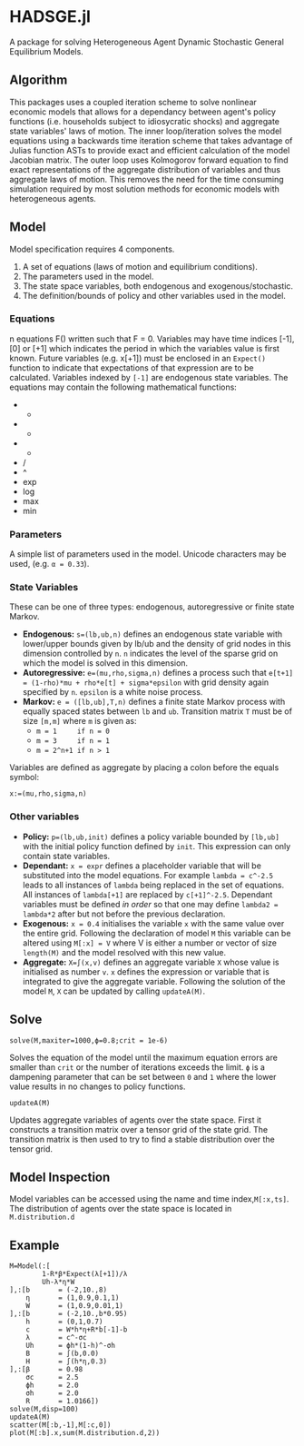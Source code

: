 # HADSGE.jl

A package for solving Heterogeneous Agent Dynamic Stochastic General Equilibrium Models.

## Algorithm
This packages uses a coupled iteration scheme to solve nonlinear economic models that allows for a dependancy between agent's policy functions (i.e. households subject to idiosycratic shocks) and aggregate state variables' laws of motion. The inner loop/iteration solves the model equations using a backwards time iteration scheme that takes advantage of Julias function ASTs to provide exact and efficient calculation of the model Jacobian matrix. The outer loop uses Kolmogorov forward equation to find exact representations of the aggregate distribution of variables and thus aggregate laws of motion. This removes the need for the time consuming simulation required by most solution methods for economic models with heterogeneous agents.

## Model
Model specification requires 4 components.
1. A set of equations (laws of motion and equilibrium conditions).
2. The parameters used in the model.
3. The state space variables, both endogenous and exogenous/stochastic.
4. The definition/bounds of policy and other variables used in the model.

### Equations
n equations F() written such that F = 0. Variables may have time indices [-1],[0] or [+1] which indicates the period in which the variables value is first known. Future variables (e.g. x[+1]) must be enclosed in an `Expect()` function to indicate that expectations of that expression are to be calculated. Variables indexed by `[-1]` are endogenous state variables. The equations may contain the following mathematical functions:
* +
* -
* *
* /
* ^
* exp
* log
* max
* min

### Parameters
A simple list of parameters used in the model. Unicode characters may be used, (e.g. `α = 0.33`).

### State Variables
These can be one of three types: endogenous, autoregressive or finite state Markov.
* **Endogenous:** `s=(lb,ub,n)` defines an endogenous state variable with lower/upper bounds given by lb/ub and the density of grid nodes in this dimension controlled by `n`. `n` indicates the level of the sparse grid on which the model is solved in this dimension.
* **Autoregressive:** `e=(mu,rho,sigma,n)` defines a process such that `e[t+1] = (1-rho)*mu + rho*e[t] + sigma*epsilon` with grid density again specified by `n`. `epsilon` is a white noise process.
* **Markov:** `e = ([lb,ub],T,n)` defines a finite state Markov process with equally spaced states between `lb` and `ub`. Transition matrix `T` must be of size `[m,m]` where `m` is given as:
  * `m = 1     if n = 0`
  * `m = 3     if n = 1`
  * `m = 2^n+1 if n > 1`

Variables are defined as aggregate by placing a colon before the equals symbol:

`x:=(mu,rho,sigma,n)`
### Other variables

* **Policy:** `p=(lb,ub,init)` defines a policy variable bounded by `[lb,ub]` with the initial policy function defined by `init`. This expression can only contain state variables.
* **Dependant:** `x = expr` defines a placeholder variable that will be substituted into the model equations. For example `lambda = c^-2.5` leads to all instances of `lambda` being replaced in the set of equations. All instances of `lambda[+1]` are replaced by `c[+1]^-2.5`. Dependant variables must be defined *in order* so that one may define `lambda2 = lambda*2` after but not before the previous declaration.
* **Exogenous:** `x = 0.4` initialises the variable `x` with the same value over the entire grid. Following the declaration of model `M` this variable can be altered using `M[:x] = V` where V is either a number or vector of size `length(M)` and the model resolved with this new value.
* **Aggregate:** `X=∫(x,v)` defines an aggregate variable `X` whose value is initialised as number `v`. `x` defines the expression or variable that is integrated to give the aggregate variable. Following the solution of the model `M`, `X` can be updated by calling `updateA(M)`.


## Solve

`solve(M,maxiter=1000,ϕ=0.8;crit = 1e-6)`

Solves the equation of the model until the maximum equation errors are smaller than `crit` or the number of iterations exceeds the limit. `ϕ` is a dampening parameter that can be set between `0` and `1` where the lower value results in no changes to policy functions.

`updateA(M)`

Updates aggregate variables of agents over the state space. First it constructs a transition matrix over a tensor grid of the state grid.  The transition matrix is then used to try to find a stable distribution over the tensor grid.

## Model Inspection
Model variables can be accessed using the name and time index,`M[:x,ts]`. The distribution of agents over the state space is located in `M.distribution.d`








## Example
```
M=Model(:[
        1-R*β*Expect(λ[+1])/λ
        Uh-λ*η*W
],:[b       = (-2,10.,8)
    η       = (1,0.9,0.1,1)
    W       = (1,0.9,0.01,1)
],:[b       = (-2,10.,b*0.95)
    h       = (0,1,0.7)
    c       = W*h*η+R*b[-1]-b
    λ       = c^-σc
    Uh      = ϕh*(1-h)^-σh
    B       = ∫(b,0.0)
    H       = ∫(h*η,0.3)
],:[β       = 0.98
    σc      = 2.5
    ϕh      = 2.0
    σh      = 2.0
    R       = 1.0166])
solve(M,disp=100)
updateA(M)
scatter(M[:b,-1],M[:c,0])
plot(M[:b].x,sum(M.distribution.d,2))
```
